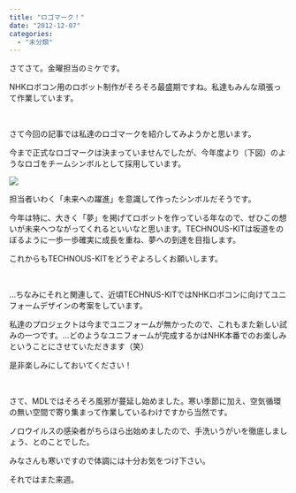 ```yaml
---
title: "ロゴマーク！"
date: "2012-12-07"
categories: 
  - "未分類"
---
```


さてさて。金曜担当のミケです。

NHKロボコン用のロボット制作がそろそろ最盛期ですね。私達もみんな頑張って作業しています。

 

さて今回の記事では私達のロゴマークを紹介してみようかと思います。

今まで正式なロゴマークは決まっていませんでしたが、今年度より（下図）のようなロゴをチームシンボルとして採用しています。

[![](images/420d77bb863921c07972c9543c03054e-300x215.png)](http://technouskit.net/blog/?attachment_id=248)

担当者いわく「未来への躍進」を意識して作ったシンボルだそうです。

今年は特に、大きく「夢」を掲げてロボットを作っている年なので、ぜひこの想いが未来へつながってくれるといいなと思います。TECHNOUS-KITは坂道をのぼるように一歩一歩確実に成長を重ね、夢への到達を目指します。

これからもTECHNOUS-KITをどうぞよろしくお願いします。

 

…ちなみにそれと関連して、近頃TECHNUS-KITではNHKロボコンに向けてユニフォームデザインの考案をしています。

私達のプロジェクトは今までユニフォームが無かったので、これもまた新しい試みの一つです。…どのようなユニフォームが完成するかはNHK本番でのお楽しみということにさせていただきます（笑）

是非楽しみにしておいてください！

 

さて、MDLではそろそろ風邪が蔓延し始めました。寒い季節に加え、空気循環の無い空間で寄り集まって作業しているわけですから当然です。

ノロウイルスの感染者がちらほら出始めましたので、手洗いうがいを徹底しましょう、とのことでした。

みなさんも寒いですので体調には十分お気をつけ下さい。

それではまた来週。
